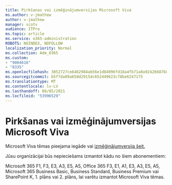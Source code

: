 ```yaml
---
title: Pirkšanas vai izmēģinājumversijas Microsoft Viva
ms.author: v-jmathew
author: v-jmathew
manager: scotv
audience: ITPro
ms.topic: article
ms.service: o365-administration
ROBOTS: NOINDEX, NOFOLLOW
localization_priority: Normal
ms.collection: Adm_O365
ms.custom:
- "9004616"
- "8335"
ms.openlocfilehash: 3052727ce6462984ab56e1d84096fd18a4fb71a0a9242668768793e2d0416ab5
ms.sourcegitcommit: b5f7da89a650d2915dc652449623c78be6247175
ms.translationtype: MT
ms.contentlocale: lv-LV
ms.lasthandoff: 08/05/2021
ms.locfileid: "53996529"
---
```

# <a name="buy-or-trial-microsoft-viva"></a>Pirkšanas vai izmēģinājumversijas Microsoft Viva

Microsoft Viva tēmas pieejama iegāde vai [izmēģinājumversija šeit.](https://aka.ms/BuyVivaTopics)

Jūsu organizācijai būs nepieciešams izmantot kādu no šiem abonementiem:

Microsoft 365 F1, F3, E3, A3, E5, A5, Office 365 F3, E1, A1, E3, A3, E5, A5, Microsoft 365 Business Basic, Business Standard, Business Premium vai SharePoint K, 1. plāns vai 2. plāns, lai varētu izmantot Microsoft Viva tēmas.
